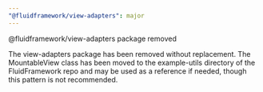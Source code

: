 ```yaml
---
"@fluidframework/view-adapters": major
---
```


@fluidframework/view-adapters package removed

The view-adapters package has been removed without replacement.  The MountableView class has been moved to the example-utils directory of the FluidFramework repo and may be used as a reference if needed, though this pattern is not recommended.
